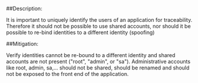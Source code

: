 ##Description:

It is important to uniquely identify the users of an application for traceability. Therefore it should not be possible to use shared accounts,
nor should it be possible to re-bind identities to a different identity (spoofing)

##Mitigation:

Verify identities cannot be re-bound to a different identity and shared accounts are not present ("root", "admin", or "sa").
Administrative accounts like root, admin, sa,... should not be shared, should be renamed and should not be exposed to the front end of the application.
